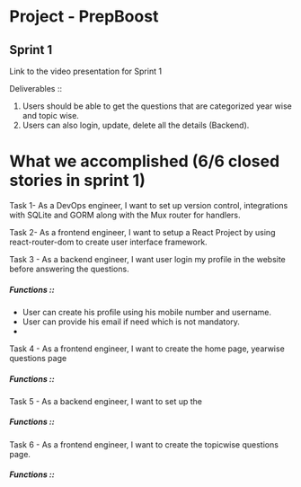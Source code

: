# Project - PrepBoost

## Sprint 1

Link to the video presentation for Sprint 1

Deliverables :: 

1. Users should be able to get the questions that are categorized year wise and topic wise.
2. Users can also login, update, delete all the details (Backend).

# What we accomplished (6/6 closed stories in sprint 1)

Task 1- As a DevOps engineer, I want to set up version control, integrations with SQLite and GORM along with the Mux router for handlers.

Task 2- As a frontend engineer, I want to setup a React Project by using react-router-dom to create user interface framework.

Task 3 - As a backend engineer, I want user login my profile in the website before answering the questions.

##### Functions ::

- User can create his profile using his mobile number and username. 
- User can provide his email if need which is not mandatory.
- 

Task 4 - As a frontend engineer, I want to create the home page, yearwise questions page

##### Functions ::



Task 5 - As a backend engineer, I want to set up the 

##### Functions ::

Task 6 - As a frontend engineer, I want to create the topicwise questions page.

##### Functions ::







